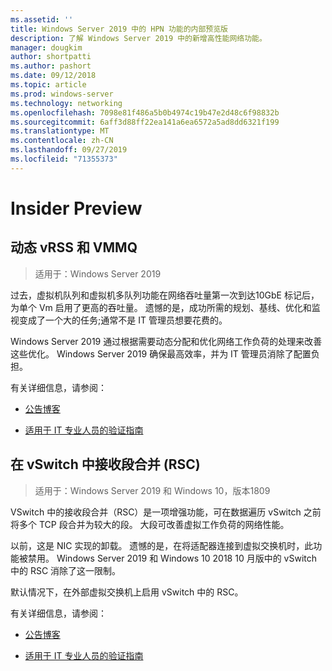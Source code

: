```yaml
---
ms.assetid: ''
title: Windows Server 2019 中的 HPN 功能的内部预览版
description: 了解 Windows Server 2019 中的新增高性能网络功能。
manager: dougkim
author: shortpatti
ms.author: pashort
ms.date: 09/12/2018
ms.topic: article
ms.prod: windows-server
ms.technology: networking
ms.openlocfilehash: 7098e81f486a5b0b4974c19b47e2d48c6f98832b
ms.sourcegitcommit: 6aff3d88ff22ea141a6ea6572a5ad8dd6321f199
ms.translationtype: MT
ms.contentlocale: zh-CN
ms.lasthandoff: 09/27/2019
ms.locfileid: "71355373"
---
```

# <a name="insider-preview"></a>Insider Preview


## <a name="dynamic-vrss-and-vmmq"></a>动态 vRSS 和 VMMQ

>适用于：Windows Server 2019

过去，虚拟机队列和虚拟机多队列功能在网络吞吐量第一次到达10GbE 标记后，为单个 Vm 启用了更高的吞吐量。 遗憾的是，成功所需的规划、基线、优化和监视变成了一个大的任务;通常不是 IT 管理员想要花费的。 

Windows Server 2019 通过根据需要动态分配和优化网络工作负荷的处理来改善这些优化。 Windows Server 2019 确保最高效率，并为 IT 管理员消除了配置负担。

有关详细信息，请参阅：

-   [公告博客](https://blogs.technet.microsoft.com/networking/2018/08/22/netperf4vw/)

-   [适用于 IT 专业人员的验证指南](https://aka.ms/DVMMQ-Validation)

## <a name="receive-segment-coalescing-rsc-in-the-vswitch"></a>在 vSwitch 中接收段合并 (RSC)

>适用于：Windows Server 2019 和 Windows 10，版本1809

VSwitch 中的接收段合并（RSC）是一项增强功能，可在数据遍历 vSwitch 之前将多个 TCP 段合并为较大的段。 大段可改善虚拟工作负荷的网络性能。

以前，这是 NIC 实现的卸载。 遗憾的是，在将适配器连接到虚拟交换机时，此功能被禁用。 Windows Server 2019 和 Windows 10 2018 10 月版中的 vSwitch 中的 RSC 消除了这一限制。

默认情况下，在外部虚拟交换机上启用 vSwitch 中的 RSC。

有关详细信息，请参阅：

-  [公告博客](https://blogs.technet.microsoft.com/networking/2018/08/22/netperf4vw/)

-  [适用于 IT 专业人员的验证指南](https://aka.ms/RSC-Validation)
